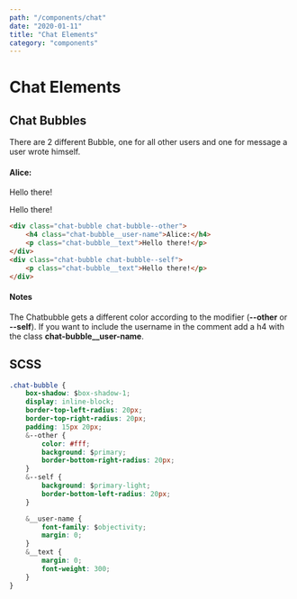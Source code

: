```yaml
---
path: "/components/chat"
date: "2020-01-11"
title: "Chat Elements"
category: "components"
---
```


# Chat Elements

## Chat Bubbles

There are 2 different Bubble, one for all other users and one for message a user wrote himself.

<div class="margin-top-20 margin-bottom-20 padding-20 space-div-20 dark">
<div class="chat-bubble chat-bubble--other">
	<h4 class="chat-bubble__user-name">Alice:</h4>
	<p class="chat-bubble__text">Hello there!</p>
</div>
<div class="chat-bubble chat-bubble--self">
	<p class="chat-bubble__text">Hello there!</p>
</div>
</div>

<div class="code-with-notes">

```html
<div class="chat-bubble chat-bubble--other">
	<h4 class="chat-bubble__user-name">Alice:</h4>
	<p class="chat-bubble__text">Hello there!</p>
</div>
<div class="chat-bubble chat-bubble--self">
	<p class="chat-bubble__text">Hello there!</p>
</div>
```

<div class="code-with-notes__note">

#### Notes

The Chatbubble gets a different color according to the modifier (**--other** or **--self**). If you want to include the username in the comment add a h4 with the class **chat-bubble__user-name**.

</div>

</div>

## SCSS

```css
.chat-bubble {
	box-shadow: $box-shadow-1;
	display: inline-block;
	border-top-left-radius: 20px;
	border-top-right-radius: 20px;
	padding: 15px 20px;
	&--other {
		color: #fff;
		background: $primary;
		border-bottom-right-radius: 20px;
	}
	&--self {
		background: $primary-light;
		border-bottom-left-radius: 20px;
	}	

	&__user-name {
		font-family: $objectivity;
		margin: 0;
	}
	&__text {
		margin: 0;
		font-weight: 300;
	}
}
```